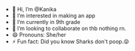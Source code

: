 - 👋 Hi, I’m @Kanika
- 👀 I’m interested in making an app
- 🌱 I’m currently in 9th grade
- 💞️ I’m looking to collaborate on thb nothing rn.
- 😄 Pronouns: She/her
- ⚡ Fun fact: Did you know Sharks don't poop.😝

<!---
Kanika/KanikaRia is a ✨ special ✨ repository because its `README.md` (this file) appears on your GitHub profile.
You can click the Preview link to take a look at your changes.
--->
